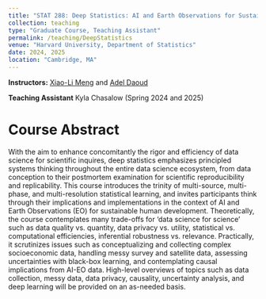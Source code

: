 ```yaml
---
title: "STAT 288: Deep Statistics: AI and Earth Observations for Sustainable Development"
collection: teaching
type: "Graduate Course, Teaching Assistant"
permalink: /teaching/DeepStatistics
venue: "Harvard University, Department of Statistics"
date: 2024, 2025
location: "Cambridge, MA"
---
```

**Instructors:** [Xiao-Li Meng](https://statistics.fas.harvard.edu/people/xiao-li-meng) and [Adel Daoud](https://adeldaoud.com/) 

**Teaching Assistant** Kyla Chasalow (Spring 2024 and 2025)

Course Abstract
======
With the aim to enhance concomitantly the rigor and efficiency of data science for scientific inquires, deep statistics emphasizes principled systems thinking throughout the entire data science ecosystem, from data conception to their postmortem examination for scientific reproducibility and replicability. This course introduces the trinity of multi-source, multi-phase, and multi-resolution statistical learning, and invites participants think through their implications and implementations in the context of AI and Earth Observations (EO) for sustainable human development. Theoretically, the course contemplates many trade-offs for ‘data science for science’ such as data quality vs. quantity, data privacy vs. utility, statistical vs. computational efficiencies, inferential robustness vs. relevance. Practically, it scrutinizes issues such as conceptualizing and collecting complex socioeconomic data, handling messy survey and satellite data, assessing uncertainties with black-box learning, and contemplating causal implications from AI-EO data. High-level overviews of topics such as data collection, messy data, data privacy, causality, uncertainty analysis, and deep learning will be provided on an as-needed basis.  
 

